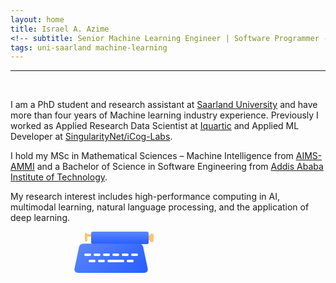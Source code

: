 ```yaml
---
layout: home
title: Israel A. Azime
<!-- subtitle: Senior Machine Learning Engineer | Software Programmer -->
tags: uni-saarland machine-learning 
---
```


<style>
.typewriter {
    --blue: #5C86FF;
    --blue-dark: #275EFE;
    --key: #fff;
    --paper: #EEF0FD;
    --text: #D3D4EC;
    --tool: #FBC56C;
    --duration: 3s;
    position: relative;
    -webkit-animation: bounce05 var(--duration) linear infinite;
    animation: bounce05 var(--duration) linear infinite;
  }
  
  .typewriter .slide {
    width: 92px;
    height: 20px;
    border-radius: 3px;
    margin-left: 14px;
    transform: translateX(14px);
    background: linear-gradient(var(--blue), var(--blue-dark));
    -webkit-animation: slide05 var(--duration) ease infinite;
    animation: slide05 var(--duration) ease infinite;
  }
  
  .typewriter .slide:before, .typewriter .slide:after,
  .typewriter .slide i:before {
    content: "";
    position: absolute;
    background: var(--tool);
  }
  
  .typewriter .slide:before {
    width: 2px;
    height: 8px;
    top: 6px;
    left: 100%;
  }
  
  .typewriter .slide:after {
    left: 94px;
    top: 3px;
    height: 14px;
    width: 6px;
    border-radius: 3px;
  }
  
  .typewriter .slide i {
    display: block;
    position: absolute;
    right: 100%;
    width: 6px;
    height: 4px;
    top: 4px;
    background: var(--tool);
  }
  
  .typewriter .slide i:before {
    right: 100%;
    top: -2px;
    width: 4px;
    border-radius: 2px;
    height: 14px;
  }
  
  .typewriter .paper {
    position: absolute;
    left: 24px;
    top: -26px;
    width: 40px;
    height: 46px;
    border-radius: 5px;
    background: var(--paper);
    transform: translateY(46px);
    -webkit-animation: paper05 var(--duration) linear infinite;
    animation: paper05 var(--duration) linear infinite;
  }
  
  .typewriter .paper:before {
    content: "";
    position: absolute;
    left: 6px;
    right: 6px;
    top: 7px;
    border-radius: 2px;
    height: 4px;
    transform: scaleY(0.8);
    background: var(--text);
    box-shadow: 0 12px 0 var(--text), 0 24px 0 var(--text), 0 36px 0 var(--text);
  }
  
  .typewriter .keyboard {
    width: 120px;
    height: 56px;
    margin-top: -10px;
    z-index: 1;
    position: relative;
  }
  
  .typewriter .keyboard:before, .typewriter .keyboard:after {
    content: "";
    position: absolute;
  }
  
  .typewriter .keyboard:before {
    top: 0;
    left: 0;
    right: 0;
    bottom: 0;
    border-radius: 7px;
    background: linear-gradient(135deg, var(--blue), var(--blue-dark));
    transform: perspective(10px) rotateX(2deg);
    transform-origin: 50% 100%;
  }
  
  .typewriter .keyboard:after {
    left: 2px;
    top: 25px;
    width: 11px;
    height: 4px;
    border-radius: 2px;
    box-shadow: 15px 0 0 var(--key), 30px 0 0 var(--key), 45px 0 0 var(--key), 60px 0 0 var(--key), 75px 0 0 var(--key), 90px 0 0 var(--key), 22px 10px 0 var(--key), 37px 10px 0 var(--key), 52px 10px 0 var(--key), 60px 10px 0 var(--key), 68px 10px 0 var(--key), 83px 10px 0 var(--key);
    -webkit-animation: keyboard05 var(--duration) linear infinite;
    animation: keyboard05 var(--duration) linear infinite;
  }
  
  @keyframes bounce05 {
    85%, 92%, 100% {
      transform: translateY(0);
    }
  
    89% {
      transform: translateY(-4px);
    }
  
    95% {
      transform: translateY(2px);
    }
  }
  
  @keyframes slide05 {
    5% {
      transform: translateX(14px);
    }
  
    15%, 30% {
      transform: translateX(6px);
    }
  
    40%, 55% {
      transform: translateX(0);
    }
  
    65%, 70% {
      transform: translateX(-4px);
    }
  
    80%, 89% {
      transform: translateX(-12px);
    }
  
    100% {
      transform: translateX(14px);
    }
  }
  
  @keyframes paper05 {
    5% {
      transform: translateY(46px);
    }
  
    20%, 30% {
      transform: translateY(34px);
    }
  
    40%, 55% {
      transform: translateY(22px);
    }
  
    65%, 70% {
      transform: translateY(10px);
    }
  
    80%, 85% {
      transform: translateY(0);
    }
  
    92%, 100% {
      transform: translateY(46px);
    }
  }
  
  @keyframes keyboard05 {
    5%, 12%, 21%, 30%, 39%, 48%, 57%, 66%, 75%, 84% {
      box-shadow: 15px 0 0 var(--key), 30px 0 0 var(--key), 45px 0 0 var(--key), 60px 0 0 var(--key), 75px 0 0 var(--key), 90px 0 0 var(--key), 22px 10px 0 var(--key), 37px 10px 0 var(--key), 52px 10px 0 var(--key), 60px 10px 0 var(--key), 68px 10px 0 var(--key), 83px 10px 0 var(--key);
    }
  
    9% {
      box-shadow: 15px 2px 0 var(--key), 30px 0 0 var(--key), 45px 0 0 var(--key), 60px 0 0 var(--key), 75px 0 0 var(--key), 90px 0 0 var(--key), 22px 10px 0 var(--key), 37px 10px 0 var(--key), 52px 10px 0 var(--key), 60px 10px 0 var(--key), 68px 10px 0 var(--key), 83px 10px 0 var(--key);
    }
  
    18% {
      box-shadow: 15px 0 0 var(--key), 30px 0 0 var(--key), 45px 0 0 var(--key), 60px 2px 0 var(--key), 75px 0 0 var(--key), 90px 0 0 var(--key), 22px 10px 0 var(--key), 37px 10px 0 var(--key), 52px 10px 0 var(--key), 60px 10px 0 var(--key), 68px 10px 0 var(--key), 83px 10px 0 var(--key);
    }
  
    27% {
      box-shadow: 15px 0 0 var(--key), 30px 0 0 var(--key), 45px 0 0 var(--key), 60px 0 0 var(--key), 75px 0 0 var(--key), 90px 0 0 var(--key), 22px 12px 0 var(--key), 37px 10px 0 var(--key), 52px 10px 0 var(--key), 60px 10px 0 var(--key), 68px 10px 0 var(--key), 83px 10px 0 var(--key);
    }
  
    36% {
      box-shadow: 15px 0 0 var(--key), 30px 0 0 var(--key), 45px 0 0 var(--key), 60px 0 0 var(--key), 75px 0 0 var(--key), 90px 0 0 var(--key), 22px 10px 0 var(--key), 37px 10px 0 var(--key), 52px 12px 0 var(--key), 60px 12px 0 var(--key), 68px 12px 0 var(--key), 83px 10px 0 var(--key);
    }
  
    45% {
      box-shadow: 15px 0 0 var(--key), 30px 0 0 var(--key), 45px 0 0 var(--key), 60px 0 0 var(--key), 75px 0 0 var(--key), 90px 2px 0 var(--key), 22px 10px 0 var(--key), 37px 10px 0 var(--key), 52px 10px 0 var(--key), 60px 10px 0 var(--key), 68px 10px 0 var(--key), 83px 10px 0 var(--key);
    }
  
    54% {
      box-shadow: 15px 0 0 var(--key), 30px 2px 0 var(--key), 45px 0 0 var(--key), 60px 0 0 var(--key), 75px 0 0 var(--key), 90px 0 0 var(--key), 22px 10px 0 var(--key), 37px 10px 0 var(--key), 52px 10px 0 var(--key), 60px 10px 0 var(--key), 68px 10px 0 var(--key), 83px 10px 0 var(--key);
    }
  
    63% {
      box-shadow: 15px 0 0 var(--key), 30px 0 0 var(--key), 45px 0 0 var(--key), 60px 0 0 var(--key), 75px 0 0 var(--key), 90px 0 0 var(--key), 22px 10px 0 var(--key), 37px 10px 0 var(--key), 52px 10px 0 var(--key), 60px 10px 0 var(--key), 68px 10px 0 var(--key), 83px 12px 0 var(--key);
    }
  
    72% {
      box-shadow: 15px 0 0 var(--key), 30px 0 0 var(--key), 45px 2px 0 var(--key), 60px 0 0 var(--key), 75px 0 0 var(--key), 90px 0 0 var(--key), 22px 10px 0 var(--key), 37px 10px 0 var(--key), 52px 10px 0 var(--key), 60px 10px 0 var(--key), 68px 10px 0 var(--key), 83px 10px 0 var(--key);
    }
  
    81% {
      box-shadow: 15px 0 0 var(--key), 30px 0 0 var(--key), 45px 0 0 var(--key), 60px 0 0 var(--key), 75px 0 0 var(--key), 90px 0 0 var(--key), 22px 10px 0 var(--key), 37px 12px 0 var(--key), 52px 10px 0 var(--key), 60px 10px 0 var(--key), 68px 10px 0 var(--key), 83px 10px 0 var(--key);
    }
  }
</style>

<!-- <hr>
Wellcome to my page!  -->
<hr>
<br>



I am a PhD student and research assistant at [Saarland University](https://www.uni-saarland.de/en/home.html) and have more than four years of Machine learning industry experience. Previously I worked as Applied Research Data Scientist at [Iquartic](https://iquartic.com/) and Applied ML Developer at [SingularityNet/iCog-Labs](https://singularitynet.io/).


I hold my MSc in Mathematical Sciences – Machine Intelligence from [AIMS-AMMI](https://aimsammi.org/)  and a Bachelor of Science in Software Engineering from [Addis Ababa Institute of Technology](http://www.aait.edu.et/).


My research interest includes high-performance computing in AI, multimodal learning, natural language processing, and the application of deep learning.


<div  style="width: 60%; margin: 0 auto;">
<div class="typewriter">
    <div class="slide"><i></i></div>
    <div class="paper"></div>
    <div class="keyboard"></div>
</div>
</div>
<!-- <hr> -->

<!-- <h3 align='center'>News</h3> -->

